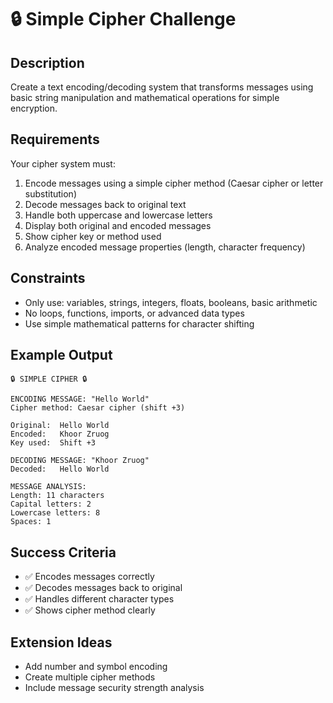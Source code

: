 # 🔒 Simple Cipher Challenge

## Description
Create a text encoding/decoding system that transforms messages using basic string manipulation and mathematical operations for simple encryption.

## Requirements
Your cipher system must:
1. Encode messages using a simple cipher method (Caesar cipher or letter substitution)
2. Decode messages back to original text
3. Handle both uppercase and lowercase letters
4. Display both original and encoded messages
5. Show cipher key or method used
6. Analyze encoded message properties (length, character frequency)

## Constraints
- Only use: variables, strings, integers, floats, booleans, basic arithmetic
- No loops, functions, imports, or advanced data types
- Use simple mathematical patterns for character shifting

## Example Output
```
🔒 SIMPLE CIPHER 🔒

ENCODING MESSAGE: "Hello World"
Cipher method: Caesar cipher (shift +3)

Original:  Hello World
Encoded:   Khoor Zruog
Key used:  Shift +3

DECODING MESSAGE: "Khoor Zruog"
Decoded:   Hello World

MESSAGE ANALYSIS:
Length: 11 characters
Capital letters: 2
Lowercase letters: 8
Spaces: 1
```

## Success Criteria
- ✅ Encodes messages correctly
- ✅ Decodes messages back to original
- ✅ Handles different character types
- ✅ Shows cipher method clearly

## Extension Ideas
- Add number and symbol encoding
- Create multiple cipher methods
- Include message security strength analysis